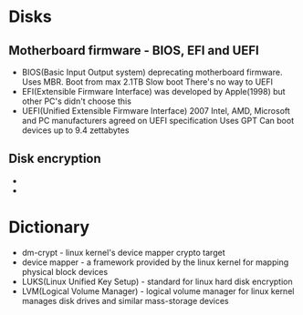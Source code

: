 # Disks 

## Motherboard firmware - BIOS, EFI and UEFI

* BIOS(Basic Input Output system)
deprecating motherboard firmware. Uses MBR.
Boot from max 2.1TB 
Slow boot
There's no way to UEFI
* EFI(Extensible Firmware Interface)
was developed by Apple(1998) but other PC's didn't choose this
* UEFI(Unified Extensible Firmware Interface)
2007 Intel, AMD, Microsoft and PC manufacturers agreed on UEFI specification
Uses GPT
Can boot devices up to 9.4 zettabytes


## Disk encryption
-
-

# Dictionary

* dm-crypt - linux kernel's device mapper crypto target
* device mapper - a framework provided by the linux kernel for mapping physical block devices
* LUKS(Linux Unified Key Setup) - standard for linux hard disk encryption
* LVM(Logical Volume Manager) - logical volume manager for linux kernel manages disk drives and similar mass-storage devices

